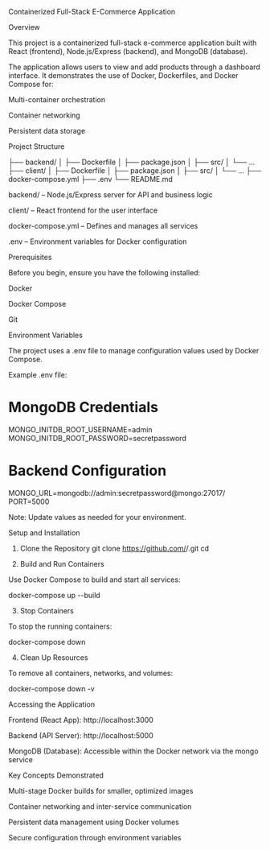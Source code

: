 Containerized Full-Stack E-Commerce Application

Overview

This project is a containerized full-stack e-commerce application built with React (frontend), Node.js/Express (backend), and MongoDB (database).

The application allows users to view and add products through a dashboard interface. It demonstrates the use of Docker, Dockerfiles, and Docker Compose for:

Multi-container orchestration

Container networking

Persistent data storage

Project Structure

├── backend/
│   ├── Dockerfile
│   ├── package.json
│   ├── src/
│   └── ...
├── client/
│   ├── Dockerfile
│   ├── package.json
│   ├── src/
│   └── ...
├── docker-compose.yml
├── .env
└── README.md


backend/ – Node.js/Express server for API and business logic

client/ – React frontend for the user interface

docker-compose.yml – Defines and manages all services

.env – Environment variables for Docker configuration

Prerequisites

Before you begin, ensure you have the following installed:

Docker

Docker Compose

Git

Environment Variables

The project uses a .env file to manage configuration values used by Docker Compose.

Example .env file:

# MongoDB Credentials
MONGO_INITDB_ROOT_USERNAME=admin
MONGO_INITDB_ROOT_PASSWORD=secretpassword

# Backend Configuration
MONGO_URL=mongodb://admin:secretpassword@mongo:27017/
PORT=5000


Note: Update values as needed for your environment.

Setup and Installation
1. Clone the Repository
git clone https://github.com/<your-username>/<your-repo>.git
cd <your-repo>

2. Build and Run Containers

Use Docker Compose to build and start all services:

docker-compose up --build

3. Stop Containers

To stop the running containers:

docker-compose down

4. Clean Up Resources

To remove all containers, networks, and volumes:

docker-compose down -v

Accessing the Application

Frontend (React App): http://localhost:3000

Backend (API Server): http://localhost:5000

MongoDB (Database): Accessible within the Docker network via the mongo service

Key Concepts Demonstrated

Multi-stage Docker builds for smaller, optimized images

Container networking and inter-service communication

Persistent data management using Docker volumes

Secure configuration through environment variables
